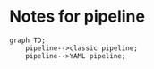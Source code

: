 # Notes for pipeline

```mermaid
graph TD;
    pipeline-->classic pipeline;
    pipeline-->YAML pipeline;
```
